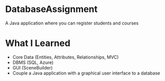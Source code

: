 # DatabaseAssignment
A Java application where you can register students and courses
 # What I Learned

 * Core Data (Entities, Attributes, Relationships, MVC)
 * DBMS (SQL, Azure) 
 * GUI (SceneBuilder)
 * Couple a Java application with a graphical user interface to a database
